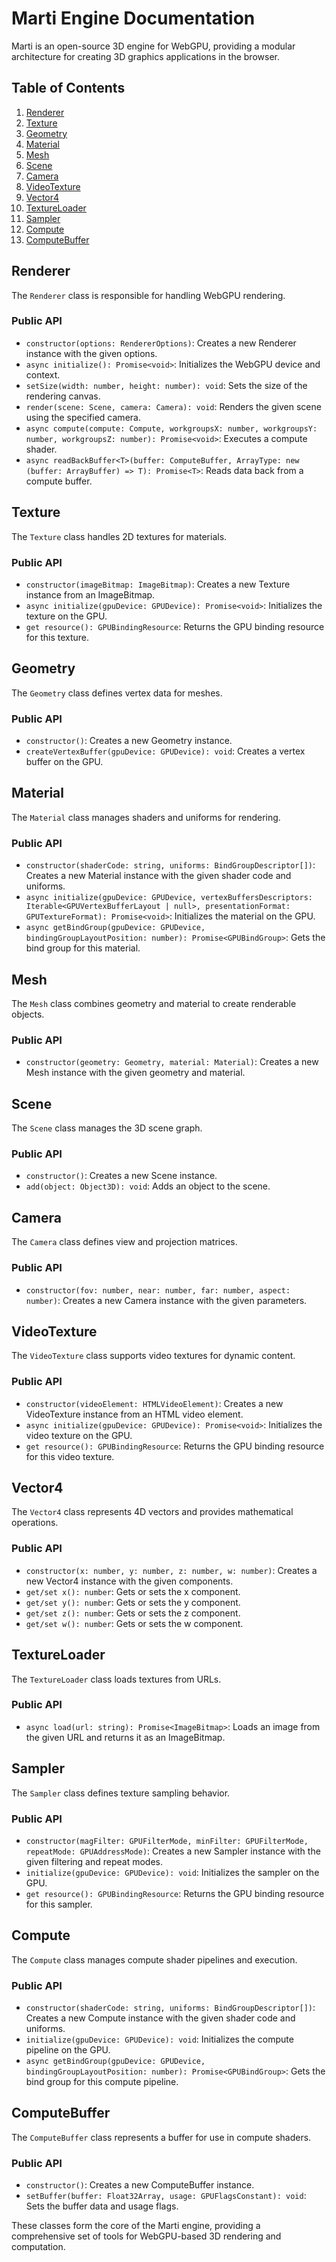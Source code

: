 # Marti Engine Documentation

Marti is an open-source 3D engine for WebGPU, providing a modular architecture for creating 3D graphics applications in the browser.

## Table of Contents

1. [Renderer](#renderer)
2. [Texture](#texture)
3. [Geometry](#geometry)
4. [Material](#material)
5. [Mesh](#mesh)
6. [Scene](#scene)
7. [Camera](#camera)
8. [VideoTexture](#videotexture)
9. [Vector4](#vector4)
10. [TextureLoader](#textureloader)
11. [Sampler](#sampler)
12. [Compute](#compute)
13. [ComputeBuffer](#computebuffer)

## Renderer

The `Renderer` class is responsible for handling WebGPU rendering.

### Public API

- `constructor(options: RendererOptions)`: Creates a new Renderer instance with the given options.
- `async initialize(): Promise<void>`: Initializes the WebGPU device and context.
- `setSize(width: number, height: number): void`: Sets the size of the rendering canvas.
- `render(scene: Scene, camera: Camera): void`: Renders the given scene using the specified camera.
- `async compute(compute: Compute, workgroupsX: number, workgroupsY: number, workgroupsZ: number): Promise<void>`: Executes a compute shader.
- `async readBackBuffer<T>(buffer: ComputeBuffer, ArrayType: new (buffer: ArrayBuffer) => T): Promise<T>`: Reads data back from a compute buffer.

## Texture

The `Texture` class handles 2D textures for materials.

### Public API

- `constructor(imageBitmap: ImageBitmap)`: Creates a new Texture instance from an ImageBitmap.
- `async initialize(gpuDevice: GPUDevice): Promise<void>`: Initializes the texture on the GPU.
- `get resource(): GPUBindingResource`: Returns the GPU binding resource for this texture.

## Geometry

The `Geometry` class defines vertex data for meshes.

### Public API

- `constructor()`: Creates a new Geometry instance.
- `createVertexBuffer(gpuDevice: GPUDevice): void`: Creates a vertex buffer on the GPU.

## Material

The `Material` class manages shaders and uniforms for rendering.

### Public API

- `constructor(shaderCode: string, uniforms: BindGroupDescriptor[])`: Creates a new Material instance with the given shader code and uniforms.
- `async initialize(gpuDevice: GPUDevice, vertexBuffersDescriptors: Iterable<GPUVertexBufferLayout | null>, presentationFormat: GPUTextureFormat): Promise<void>`: Initializes the material on the GPU.
- `async getBindGroup(gpuDevice: GPUDevice, bindingGroupLayoutPosition: number): Promise<GPUBindGroup>`: Gets the bind group for this material.

## Mesh

The `Mesh` class combines geometry and material to create renderable objects.

### Public API

- `constructor(geometry: Geometry, material: Material)`: Creates a new Mesh instance with the given geometry and material.

## Scene

The `Scene` class manages the 3D scene graph.

### Public API

- `constructor()`: Creates a new Scene instance.
- `add(object: Object3D): void`: Adds an object to the scene.

## Camera

The `Camera` class defines view and projection matrices.

### Public API

- `constructor(fov: number, near: number, far: number, aspect: number)`: Creates a new Camera instance with the given parameters.

## VideoTexture

The `VideoTexture` class supports video textures for dynamic content.

### Public API

- `constructor(videoElement: HTMLVideoElement)`: Creates a new VideoTexture instance from an HTML video element.
- `async initialize(gpuDevice: GPUDevice): Promise<void>`: Initializes the video texture on the GPU.
- `get resource(): GPUBindingResource`: Returns the GPU binding resource for this video texture.

## Vector4

The `Vector4` class represents 4D vectors and provides mathematical operations.

### Public API

- `constructor(x: number, y: number, z: number, w: number)`: Creates a new Vector4 instance with the given components.
- `get/set x(): number`: Gets or sets the x component.
- `get/set y(): number`: Gets or sets the y component.
- `get/set z(): number`: Gets or sets the z component.
- `get/set w(): number`: Gets or sets the w component.

## TextureLoader

The `TextureLoader` class loads textures from URLs.

### Public API

- `async load(url: string): Promise<ImageBitmap>`: Loads an image from the given URL and returns it as an ImageBitmap.

## Sampler

The `Sampler` class defines texture sampling behavior.

### Public API

- `constructor(magFilter: GPUFilterMode, minFilter: GPUFilterMode, repeatMode: GPUAddressMode)`: Creates a new Sampler instance with the given filtering and repeat modes.
- `initialize(gpuDevice: GPUDevice): void`: Initializes the sampler on the GPU.
- `get resource(): GPUBindingResource`: Returns the GPU binding resource for this sampler.

## Compute

The `Compute` class manages compute shader pipelines and execution.

### Public API

- `constructor(shaderCode: string, uniforms: BindGroupDescriptor[])`: Creates a new Compute instance with the given shader code and uniforms.
- `initialize(gpuDevice: GPUDevice): void`: Initializes the compute pipeline on the GPU.
- `async getBindGroup(gpuDevice: GPUDevice, bindingGroupLayoutPosition: number): Promise<GPUBindGroup>`: Gets the bind group for this compute pipeline.

## ComputeBuffer

The `ComputeBuffer` class represents a buffer for use in compute shaders.

### Public API

- `constructor()`: Creates a new ComputeBuffer instance.
- `setBuffer(buffer: Float32Array, usage: GPUFlagsConstant): void`: Sets the buffer data and usage flags.

These classes form the core of the Marti engine, providing a comprehensive set of tools for WebGPU-based 3D rendering and computation.
